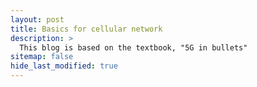 ```yaml
---
layout: post
title: Basics for cellular network
description: >
  This blog is based on the textbook, "5G in bullets"
sitemap: false
hide_last_modified: true
---
```

